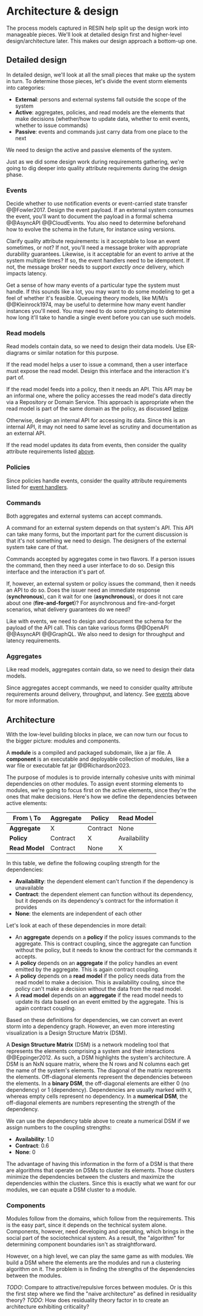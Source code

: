 # Architecture & design

The process models captured in RESIN help split up the design work into manageable pieces.
We'll look at detailed design first and higher-level design/architecture later.
This makes our design approach a bottom-up one.


## Detailed design

In detailed design, we'll look at all the small pieces that make up the system in turn.
To determine those pieces, let's divide the event storm elements into categories:

- **External**: persons and external systems fall outside the scope of the system
- **Active**: aggregates, policies, and read models are the elements that make decisions (whether/how to update data,
  whether to emit events, whether to issue commands)
- **Passive**: events and commands just carry data from one place to the next

We need to design the active and passive elements of the system.

Just as we did some design work during requirements gathering, we're going to dig deeper into quality attribute
requirements during the design phase.


### Events

Decide whether to use notification events or event-carried state transfer @@Fowler2017.
Design the event payload.
If an external system consumes the event, you'll want to document the payload in a formal schema @@AsyncAPI @@CloudEvents.
You also need to determine beforehand how to evolve the schema in the future, for instance using versions.

Clarify quality attribute requirements: is it acceptable to lose an event sometimes, or not?
If not, you'll need a message broker with appropriate durability guarantees.
Likewise, is it acceptable for an event to arrive at the system multiple times?
If so, the event handlers need to be idempotent.
If not, the message broker needs to support _exactly once_ delivery, which impacts latency.

Get a sense of how many events of a particular type the system must handle.
If this sounds like a lot, you may want to do some modeling to get a feel of whether it's feasible.
Queueing theory models, like M/M/s @@Kleinrock1974, may be useful to determine how many event handler instances
you'll need.
You may need to do some prototyping to determine how long it'll take to handle a single event before you can use
such models.


### Read models

Read models contain data, so we need to design their data models.
Use ER-diagrams or similar notation for this purpose.

If the read model helps a user to issue a command, then a user interface must expose the read model.
Design this interface and the interaction it's part of.

If the read model feeds into a policy, then it needs an API.
This API may be an informal one, where the policy accesses the read model's data directly via a Repository or Domain
Service.
This approach is appropriate when the read model is part of the same domain as the policy, as
discussed [below](#architecture).

Otherwise, design an internal API for accessing its data.
Since this is an internal API, it may not need to same level as scrutiny and documentation as an external API.

If the read model updates its data from events, then consider the quality attribute requirements listed [above](#events).


### Policies

Since policies handle events, consider the quality attribute requirements listed for [event handlers](#events).


### Commands

Both aggregates and external systems can accept commands.

A command for an external system depends on that system's API.
This API can take many forms, but the important part for the current discussion is that it's not something we need to
design.
The designers of the external system take care of that.

Commands accepted by aggregates come in two flavors.
If a person issues the command, then they need a user interface to do so.
Design this interface and the interaction it's part of.

If, however, an external system or policy issues the command, then it needs an API to do so.
Does the issuer need an immediate response (**synchronous**), can it wait for one (**asynchronous**),
or does it not care about one (**fire-and-forget**)?
For asynchronous and fire-and-forget scenarios, what delivery guarantees do we need?

Like with events, we need to design and document the schema for the payload of the API call.
This can take various forms @@OpenAPI @@AsyncAPI @@GraphQL.
We also need to design for throughput and latency requirements.


### Aggregates

Like read models, aggregates contain data, so we need to design their data models.

Since aggregates accept commands, we need to consider quality attribute requirements around delivery, throughput, and
latency.
See [events](#events) above for more information.


## Architecture

With the low-level building blocks in place, we can now turn our focus to the bigger picture: modules and components.

A **module** is a compiled and packaged subdomain, like a jar file.
A **component** is an executable and deployable collection of modules, like a war file or executable fat jar
@@Richardson2023.

The purpose of modules is to provide internally cohesive units with minimal dependencies on other modules.
To assign event storming elements to modules, we're going to focus first on the active elements, since they're the
ones that make decisions.
Here's how we define the dependencies between active elements:

| From \ To      | Aggregate | Policy   | Read Model   |
|----------------|-----------|----------|--------------|
| **Aggregate**  | X         | Contract | None         |
| **Policy**     | Contract  | X        | Availability |
| **Read Model** | Contract  | None     | X            |

In this table, we define the following coupling strength for the dependencies:

- **Availability**: the dependent element can't function if the dependency is unavailable
- **Contract**: the dependent element can function without its dependency, but it depends on its dependency's contract
for the information it provides
- **None**: the elements are independent of each other

Let's look at each of these dependencies in more detail:

- An **aggregate** depends on a **policy** if the policy issues commands to the aggregate.
  This is contract coupling, since the aggregate can function without the policy, but it needs to know the contract
  for the commands it accepts.
- A **policy** depends on an **aggregate** if the policy handles an event emitted by the aggregate.
  This is again contract coupling.
- A **policy** depends on a **read model** if the policy needs data from the read model to make a decision.
  This is availability couling, since the policy can't make a decision without the data from the read model.
- A **read model** depends on an **aggregate** if the read model needs to update its data based on an event emitted by
  the aggregate.
  This is again contract coupling.

Based on these definitions for dependencies, we can convert an event storm into a dependency graph.
However, an even more interesting visualization is a Design Structure Matrix (DSM).

A **Design Structure Matrix** (DSM) is a network modeling tool that represents the elements comprising a system and
their interactions @@Eppinger2012.
As such, a DSM highlights the system's architecture.
A DSM is an NxN square matrix, where the N rows and N columns each get the name of the system's elements.
The diagonal of the matrix represents the elements.
Off-diagonal elements represent the dependencies between the elements.
In a **binary DSM**, the off-diagonal elements are either 0 (no dependency) or 1 (dependency).
Dependencies are usually marked with `X`, whereas empty cells represent no dependency.
In a **numerical DSM**, the off-diagonal elements are numbers representing the strength of the dependency.

We can use the dependency table above to create a numerical DSM if we assign numbers to the coupling strengths:

- **Availability**: 1.0
- **Contract**: 0.6
- **None**: 0

The advantage of having this information in the form of a DSM is that there are algorithms that operate on DSMs to
cluster its elements.
Those clusters minimize the dependencies between the clusters and maximize the dependencies within the clusters.
Since this is exactly what we want for our modules, we can equate a DSM cluster to a module.


### Components

Modules follow from the domains, which follow from the requirements.
This is the easy part, since it depends on the technical system alone.
Components, however, need developing and operating, which brings in the social part of the sociotechnical system.
As a result, the "algorithm" for determining component boundaries isn't as straightforward.

However, on a high level, we can play the same game as with modules.
We build a DSM where the elements are the modules and run a clustering algorithm on it.
The problem is in finding the strengths of the dependencies between the modules.

_TODO_: Compare to attractive/repulsive forces between modules. Or is this the first step where we find the
"naive architecture" as defined in residuality theory?
_TODO_: How does residuality theory factor in to create an architecture exhibiting criticality?
